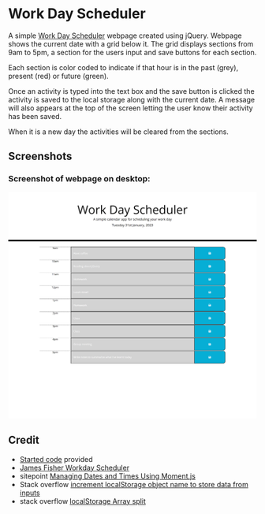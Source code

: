# Work Day Scheduler

A simple [Work Day Scheduler](https://amikerb.github.io/Work-Day-Scheduler/) webpage created using jQuery. Webpage shows the current date with a grid below it. The grid displays sections from 9am to 5pm, a section for the users input and save buttons for each section. 

Each section is color coded to indicate if that hour is in the past (grey), present (red) or future (green). 

Once an activity is typed into the text box and the save button is clicked the activity is saved to the local storage along with the current date. A message will also appears at the top of the screen letting the user know their activity has been saved. 

When it is a new day the activities will be cleared from the sections.

## Screenshots 

### Screenshot of webpage on desktop:
![alt text](./assets/images/screenshot.png)

## Credit 

- [Started code](https://git.bootcampcontent.com/uk-edx-16-week/UK-VIRT-FE-PT-12-2022-U-LOLC/-/tree/main/07-third-party-apis-module/04-planner-app-lesson/challenge) provided
- [James Fisher Workday Scheduler](https://github.com/jfisher396/workday-scheduler)
- sitepoint [Managing Dates and Times Using Moment.js](https://www.sitepoint.com/managing-dates-times-using-moment-js/#:~:text=moment().,and%20a%20two%2Ddigit%20day.)
- Stack overflow [increment localStorage object name to store data from inputs](https://stackoverflow.com/questions/59642012/increment-localstorage-object-name-to-store-data-from-inputs)
- stack overflow [localStorage Array split](https://stackoverflow.com/questions/31142161/localstorage-array-split)

